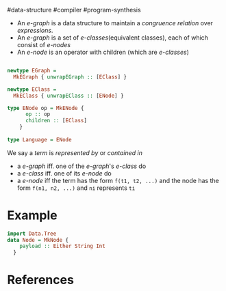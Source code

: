 #data-structure #compiler 
#program-synthesis 

- An _e-graph_ is a data structure to maintain a _congruence relation_ over _expressions_. 
- An _e-graph_ is a set of _e-classes_(equivalent classes), each of which consist of _e-nodes_
- An _e-node_ is an operator with children (which are _e-classes_) 

```haskell

newtype EGraph = 
  MkEGraph { unwrapEGraph :: [EClass] }

newtype EClass = 
  MkEClass { unwrapEClass :: [ENode] }

type ENode op = MkENode { 
      op :: op 
      children :: [EClass]
    }
    
type Language = ENode
```
We say a _term_ is _represented by_ or _contained in_
- a _e-graph_ iff. one of the _e-graph_'s _e-class_ do  
- a _e-class_ iff. one of its _e-node_ do 
- a _e-node_ iff the term has the form `f(t1, t2, ...)` and the node has the form `f(n1, n2, ...)` and `ni` represents `ti`


# Example 

```haskell 
import Data.Tree
data Node = MkNode {
    payload :: Either String Int
  } 
```

# References 


